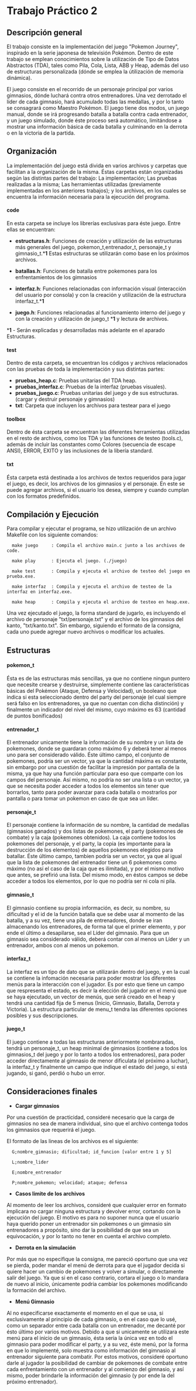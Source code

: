 Trabajo Práctico 2
=============

## Descripción general

El trabajo consiste en la implementación del juego "Pokemon Journey", inspirado en la serie japonesa de televisión Pokémon. Dentro de este trabajo se emplean conocimientos sobre la utilización de Tipo de Datos Abstractos (TDA), tales como Pila, Cola, Lista, ABB y Heap, además del uso de estructuras personalizada (dónde se emplea la útilización de memoria dinámica). 

El juego consiste en el recorrido de un personaje principal por varios gimnasios, dónde luchará contra otros entrenadores. Una vez derrotado el líder de cada gimnasio, hará acumulado todas las medallas, y por lo tanto se consagrará como Maestro Pokémon. El juego tiene dos modos, un juego manual, donde se irá progresando batalla a batalla contra cada entrenador, y un juego simulado, donde éste proceso será automático, limitándose a mostrar una información básica de cada batalla y culminando en la derrota o en la victoria de la partida.

## Organización

La implementación del juego está divida en varios archivos y carpetas que facilitan a la organización de la misma. Éstas carpetas están organizadas según las distintas partes del trabajo: La implementación; Las pruebas realizadas a la misma; Las herramientas utilizadas (previamente implementadas en los anteriores trabajos); y los archivos, en los cuales se encuentra la información necesaria para la ejecución del programa.

#### code

En esta carpeta se incluye los librerías exclusivas para éste juego. Entre ellas se encuentran:
      
  - **estructuras.h**: Funciones de creación y utilización de las estructuras más generales del juego, pokemon_t,entrenador_t, personaje_t y gimnasio_t.***1** Estas estructuras se utilizarán como base en los próximos archivos.
       
  - **batallas.h**: Funciones de batalla entre pokemones para los enfrentamientos de los gimnasios
      
  - **interfaz.h**: Funciones relacionadas con información visual (interacción del usuario por consola) y con la creación  y utilización de la estructura interfaz_t.***1** 
      
  - **juego.h**: Funciones relacionadas al funcionamiento interno del juego y con la creación y utilización de juego_t ***1** y lectura de archivos.


***1** - Serán explicadas y desarrolladas más adelante en el aparado Estructuras.

#### test
     
Dentro de esta carpeta, se encuentran los códigos y archivos relacionados con las pruebas de toda la implementación y sus distintas partes:

  - **pruebas_heap.c**: Pruebas unitarias del TDA heap.
  - **pruebas_interfaz.c**: Pruebas de la interfaz (pruebas visuales).
  - **pruebas_juego.c**: Pruebas unitarias del juego y de sus estructuras.(cargar y destruir personaje y gimnasios)
  - **txt**: Carpeta que incluyen los archivos para testear para el juego

#### toolbox
     
Dentro de ésta carpeta se encuentran las diferentes herramientas utilizadas en el resto de archivos, como los TDA
y las funciones de testeo (tools.c), además de incluir las constantes como Colores (secuencia de escape ANSI), ERROR, EXITO y las inclusiones de la libería standard.

#### txt

Ésta carpeta está destinada a los archivos de textos requeridos para jugar el juego, es decir, los archivos de los gimnasios y el personaje. En este se puede agregar archivos, si el usuario los desea, siempre y cuando cumplan con los formatos predefinidos.

## Compilación y Ejecución

Para compilar y ejecutar el programa, se hizo utilización de un archivo Makefile con los siguiente comandos:
      
      make juego     : Compila el archivo main.c junto a los archivos de code.
      
      make play      : Ejecuta el juego. (./juego)
      
      make test      : Compila y ejecuta el archivo de testeo del juego en prueba.exe.
      
      make interfaz  : Compila y ejecuta el archivo de testeo de la interfaz en interfaz.exe.
      
      make heap      : Compila y ejecuta el archivo de testeo en heap.exe.

Una vez ejecutado el juego, la forma standard de jugarlo, es incluyendo el archivo de personaje "txt/personaje.txt" y el archivo de los gimnasios del kanto, "txt/kanto.txt". Sin embargo, siguiendo el formato de la consigna, cada uno puede agregar nuevo archivos o modificar los actuales. 

## Estructuras

#### pokemon_t
  
Ésta es de las estructuras más sencillas, ya que no contiene ningun puntero que necesite crearse y destruirse, simplemente contiene las características básicas del Pokémon (Ataque, Defensa y Velocidad), un booleano que indica si esta seleccionado dentro del party del personaje (el cual siempre será falso en los entrenadores, ya que no cuentan con dicha distinción) y finalmente un indicador del nivel del mismo, cuyo máximo es 63 (cantidad de puntos bonificados)

#### entrenador_t
  
El entrenador unicamente tiene la información de su nombre y un lista de pokemones, donde se guardaran como máximo 6 y deberá tener al menos uno para ser considerado válido. Éste último campo, el conjunto de pokemones, podría ser un vector, ya que la cantidad máxima es constante, sin embargo por una cuestión de facilitar la impresión por pantalla de la misma, ya que hay una función particular para eso que comparte con los campos del personaje. Así mismo, no podría no ser una lista o un vector, ya que se necesita poder acceder a todos los elementos sin tener que borrarlos, tanto para poder avanzar para cada batalla o mostrarlos por pantalla o para tomar un pokemon en caso de que sea un líder.

#### personaje_t

El personaje contiene la información de su nombre, la cantidad de medallas (gimnasios ganados) y dos listas de pokemones, el party (pokemones de combate) y la caja (pokemones obtenidos). La caja contiene todos los pokemones del personaje, y el party, la copia (es importante para la destrucción de los elementos) de aquellos pokemones elegidos para batallar. Éste último campo, tambien podría ser un vector, ya que al igual que la lista de pokemones del entrenador tiene un 6 pokemones como máximo (no así el caso de la caja que es ilimitada), y por el mismo motivo que antes, se prefirió una lista. Del mismo modo, en éstos campos se debe acceder a todos los elementos, por lo que no podría ser ni cola ni pila.

#### gimnasio_t

El gimnasio contiene su propia información, es decir, su nombre, su dificultad y el id de la función batalla que se debe usar al momento de las batalla, y a su vez, tiene una pila de entrenadores, donde se iran almacenando los entrenadores, de forma tal que el primer elemento, y por ende el último a desapilarse, sea el Líder del gimnasio. Para que un gimnasio sea considerado válido, deberá contar con al menos un Líder y un entrenador, ambos con al menos un pokemon.

#### interfaz_t
  
La interfaz es un tipo de dato que se utilizarán dentro del juego, y en la cual se contiene la infomación necesaria para poder mostrar los diferentes menús para la interacción con el jugador. Es por esto que tiene un campo que respresenta el estado, es decir la elección del jugador en el menú que se haya ejecutado, un vector de menús, que será creado en el heap y tendrá una cantidad fija de 5 menus (Inicio, Gimnasio, Batalla, Derrota y Victoria). La estructura particular de menu_t tendra las diferentes opciones posibles y sus descripciones.

#### juego_t

El juego contiene a todas las estructuras anteriormente nombraradas, tendrá un personaje_t, un heap minimal de gimnasios (contiene a todos los gimnasios_t del juego y por lo tanto a todos los entrenadores), para poder acceder directamente al gimnasio de menor dificulata (el próximo a luchar), la interfaz_t y finalmente un campo que indique el estado del juego, si está jugando, si ganó, perdió o hubo un error.

## Consideraciones finales
    
- **Cargar gimnasios**

Por una cuestión de practicidad, consideré necesario que la carga de gimnasios no sea de
manera individual, sino que el archivo contenga todos los gimnasios que requerirá el juego.

  El formato de las lineas de los archivos es el siguiente: 
      
      G;nombre_gimnasio; dificultad; id_funcion [valor entre 1 y 5]
 
      L;nombre_lider
 
      E;nombre_entrenador
      
      P;nombre_pokemon; velocidad; ataque; defensa


- **Casos limite de los archivos**

Al momento de leer los archivos, consideré que cualquier error en formato implicara no cargar ninguna estructura y devolver error, cortando con la ejecución del juego. El motivo es para no suponer nunca que el usuario haya querido poner un entrenador sin pokemones o un gimnasio sin entrenadores a propósito, sino dar la posibilidad de que sea un equivocación, y por lo tanto no tener en cuenta el archivo completo.

- **Derrota en la simulación**

Por más que no especifique la consigna, me pareció oportuno que una vez se pierda, poder mandar el menú de derrota para que el jugador decida si quiere hacer un cambio de pokemones y volver a simular, o directamente salir del juego. Ya que si en el caso contrario, cortara el juego o lo mandara de nuevo al inicio, únicamente podria cambiar los pokemones modificando la formación del archivo.

- **Menú Gimnasio**

Al no especificarse exactamente el momento en el que se usa, si exclusivamente al principio de cada gimnasio, o en el caso que lo usé, como un separador entre cada batalla con un entrenador, me decanté por ésto último por varios motivos. Debido a que si unicamente se utilizara este menú para el inicio de un gimnasio, ésta seria la única vez en todo el gimnasio para poder modificar el party, y a su vez, éste menú, por la forma en que lo implementé, solo muestra como información del gimnasio al entrenador siguiente para combatir. Por estos motivos, consideré oportuno darle al jugador la posibilidad de cambiar de pokemones de combate entre cada enfrentamiento con un entrenador y al comienzo del gimnasio, y así mismo, poder brindarle la información del gimnasio (y por ende la del próximo entrenador). 